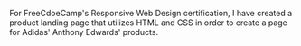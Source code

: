 For FreeCdoeCamp's Responsive Web Design certification, I have created a product landing page that utilizes HTML and CSS in order to create a page for Adidas' Anthony Edwards' products.
